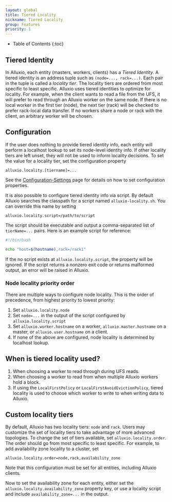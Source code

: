 ```yaml
---
layout: global
title: Tiered Locality
nickname: Tiered Locality
group: Features
priority: 1
---
```


* Table of Contents
{:toc}

## Tiered Identity

In Alluxio, each entity (masters, workers, clients) has a *Tiered Identity*. A tiered
identity is an address tuple such as `(node=..., rack=...)`. Each pair in the tuple is called
a *locality tier*. The locality tiers are ordered from most specific to least specific. Alluxio
uses tiered identities to optimize for locality. For example, when the client wants to read a
file from the UFS, it will prefer to read through an Alluxio worker on the same node.
If there is no local worker in the first tier (node), the next tier (rack) will be checked
to prefer rack-local data transfer. If no workers share a node or rack with the client, an
arbitrary worker will be chosen.

## Configuration

If the user does nothing to provide tiered identity info, each entity will
perform a localhost lookup to set its node-level identity info. If other locality tiers
are left unset, they will not be used to inform locality decisions. To set
the value for a locality tier, set the configuration property

```
alluxio.locality.[tiername]=...
```

See the [Configuration-Settings](Configuration-Settings.html) page for details on how
to set configuration properties.

It is also possible to configure tiered identity info via script. By default Alluxio searches
the classpath for a script named `alluxio-locality.sh`. You can override this name by setting

```
alluxio.locality.script=/path/to/script
```

The script should be executable and output a comma-separated list of `tierName=...`
pairs. Here is an example script for reference:

```bash
#!/bin/bash

echo "host=$(hostname),rack=/rack1"
```

If the no script exists at `alluxio.locality.script`, the property will be ignored. If
the script returns a nonzero exit code or returns malformed output, an error will be
raised in Alluxio.

### Node locality priority order

There are multiple ways to configure node locality. This is the order of precedence,
from highest priority to lowest priority:

1. Set `alluxio.locality.node`
1. Set `node=...` in the output of the script configured by `alluxio.locality.script`
1. Set `alluxio.worker.hostname` on a worker, `alluxio.master.hostname` on a master, or
`alluxio.user.hostname` on a client.
1. If none of the above are configured, node locality is determined by localhost lookup.

## When is tiered locality used?

1. When choosing a worker to read through during UFS reads.
1. When choosing a worker to read from when multiple Alluxio workers hold a block.
1. If using the `LocalFirstPolicy` or `LocalFirstAvoidEvictionPolicy`, tiered locality is
used to choose which worker to write to when writing data to Alluxio.

## Custom locality tiers

By default, Alluxio has two locality tiers: `node` and `rack`. Users may customize the
set of locality tiers to take advantage of more advanced topologies. To change the set
of tiers available, set `alluxio.locality.order`. The order should go from most specific
to least specific. For example, to add availability zone locality to a cluster, set

```
alluxio.locality.order=node,rack,availability_zone
```

Note that this configuration must be set for all entities, including Alluxio clients.

Now to set the availability zone for each entity, either set the
`alluxio.locality.availability_zone` property key, or use a locality script and include
`availability_zone=...` in the output.
